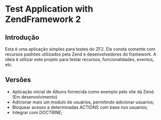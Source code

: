 Test Application with ZendFramework 2
=======================

Introdução
------------
Esta é uma aplicação simples para testes do ZF2. Ela consta somente com recursos padrões utilizados pela Zend e desenvolvedores do framework. A ideia é utilizar este projeto para testar recursos, funcionalidades, eventos, etc.


Versões
------------
- Aplicação inicial de Albuns fornecida como exemplo pelo site da Zend. (Em desenvolvimento)
- Adicionar mais um modulo de usuários, permitindo adicionar usuarios;
- Bloquear acesso a determinadas ACTIONS com base nos usuarios;
- Integrar com DOCTRINE;